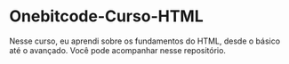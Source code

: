 # Onebitcode-Curso-HTML
Nesse curso, eu aprendi sobre os fundamentos do HTML, desde o básico até o avançado. Você pode acompanhar nesse repositório.
